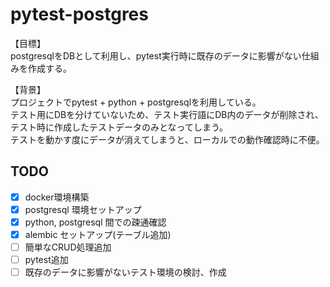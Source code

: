 # pytest-postgres
【目標】  
postgresqlをDBとして利用し、pytest実行時に既存のデータに影響がない仕組みを作成する。

【背景】  
プロジェクトでpytest + python + postgresqlを利用している。  
テスト用にDBを分けていないため、テスト実行語にDB内のデータが削除され、テスト時に作成したテストデータのみとなってしまう。  
テストを動かす度にデータが消えてしまうと、ローカルでの動作確認時に不便。  


## TODO
- [x] docker環境構築
- [x] postgresql 環境セットアップ
- [x] python, postgresql 間での疎通確認
- [x] alembic セットアップ(テーブル追加)
- [ ] 簡単なCRUD処理追加
- [ ] pytest追加
- [ ] 既存のデータに影響がないテスト環境の検討、作成
